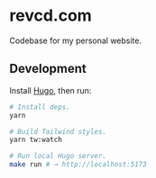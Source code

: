 # revcd.com

Codebase for my personal website.

## Development

Install [Hugo](https://gohugo.io/installation), then run:

```bash
# Install deps.
yarn

# Build Tailwind styles.
yarn tw:watch

# Run local Hugo server.
make run # → http://localhost:5173
```
